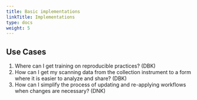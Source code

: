 ```yaml
---
title: Basic implementations
linkTitle: Implementations
type: docs
weight: 5
---
```


## Use Cases

1. Where can I get training on reproducible practices? (DBK)
1. How can I get my scanning data from the collection instrument to a form where it is easier to analyze and share? (DBK)
1. How can I simplify  the process of updating and re-applying workflows when changes are necessary? (DNK)

